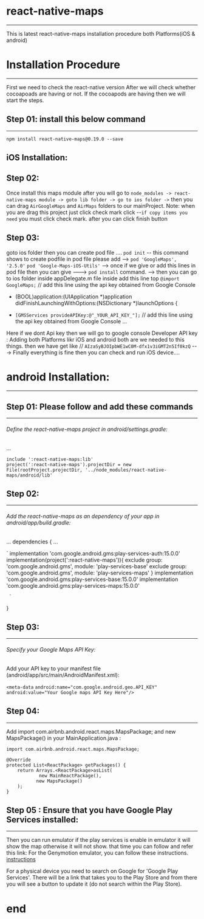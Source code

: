 # react-native-maps
--------------------------
This is latest react-native-maps installation procedure both Platforms(iOS &amp; android)

# Installation Procedure
--------------------------
First we need to check the react-native version 
After we will check whether cocoapoads are having or not.
If the cocoapods are having then we will start the steps.

## Step 01:   install this below command
-------------
`npm install react-native-maps@0.19.0 --save`

iOS Installation:
--------------------------
## Step 02: 
Once install this maps module after you will go to `node_modules -> react-native-maps module -> goto lib folder -> go to ios folder ->` then you can drag `AirGoogleMaps` and `AirMaps` folders to our mainProject. 
Note: when you are drag this project just click check mark  click --`if copy items you need` you must click check mark. after you can click finish button

## Step 03: 
goto ios folder then you can create pod file .... 
`pod init` -- this command shows to create podfile
in pod file please add -->  `pod 'GoogleMaps', '2.5.0'`
                            `pod 'Google-Maps-iOS-Utils'`
--> once if we give  or add this lines in pod  file then you can give ---> `pod install` command.
-->
then you can go to ios folder inside appDelegate.m file inside add this line top 
`@import GoogleMaps;`   // add this line using the api key obtained from Google Console

- (BOOL)application:(UIApplication *)application didFinishLaunchingWithOptions:(NSDictionary *)launchOptions
{
+  `[GMSServices provideAPIKey:@"_YOUR_API_KEY_"];` // add this line using the api key obtained from Google Console
... 

Here if we dont Api key then we will go to google console Developer API key : 
Adding both Platforms likr iOS and android both are we needed to this things.
then we have get like // `AIzaSyBJOIpbWE1wC0M-dfx1v3iGMT2n5If0kzQ`
---> Finally everything is fine then you can check  and run iOS device....


# android Installation:
------------------------ 

## Step 01: Please follow and add these commands
-----------
###### Define the react-native-maps project in android/settings.gradle:
...
```
include ':react-native-maps:lib'
project(':react-native-maps').projectDir = new File(rootProject.projectDir, '../node_modules/react-native-maps/android/lib'
```

## Step 02: 
-----------
###### Add the react-native-maps as an dependency of your app in android/app/build.gradle:
...
dependencies {
  ...
  
  `
    implementation 'com.google.android.gms:play-services-auth:15.0.0'
    implementation(project(':react-native-maps')){
         exclude group: 'com.google.android.gms', module: 'play-services-base'
         exclude group: 'com.google.android.gms', module: 'play-services-maps'
     } 
     implementation 'com.google.android.gms:play-services-base:15.0.0'
     implementation 'com.google.android.gms:play-services-maps:15.0.0'
     
     `
}

## Step 03: 
-----------
###### Specify your Google Maps API Key:

Add your API key to your manifest file (android/app/src/main/AndroidManifest.xml):

<application>
   <!-- You will only need to add this meta-data tag, but make sure it's a child of application -->

   `<meta-data`
        `android:name="com.google.android.geo.API_KEY"`
       `android:value="Your Google maps API Key Here"/>`
     
</application>


## Step 04: 
------------
Add import com.airbnb.android.react.maps.MapsPackage; and new MapsPackage() in your MainApplication.java :

`import com.airbnb.android.react.maps.MapsPackage;`  

    @Override
    protected List<ReactPackage> getPackages() {
        return Arrays.<ReactPackage>asList(
                new MainReactPackage(),
               new MapsPackage()       
        );
    }
  
  
  
  ## Step 05 : Ensure that you have Google Play Services installed:
  --------------
  
  Then you can run emulator if the play services is enable in emulator it will show the map otherwise it will not show. 
  that time you can follow and refer this link: 
  For the Genymotion emulator, you can follow these instructions.
  [instructions](https://www.genymotion.com/help/desktop/faq/#google-play-services)
  
  For a physical device you need to search on Google for 'Google Play Services'. There will be a link that takes you to the   Play Store and from there you will see a button to update it (do not search within the Play Store).



# end





